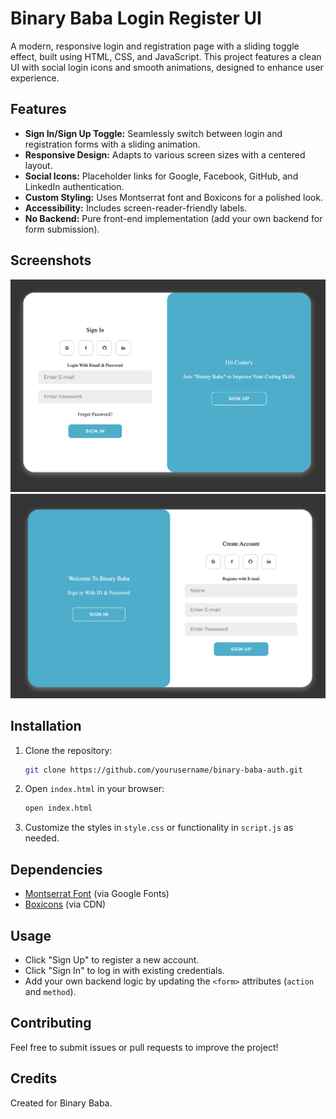 # Binary Baba Login Register UI

A modern, responsive login and registration page with a sliding toggle effect, built using HTML, CSS, and JavaScript. This project features a clean UI with social login icons and smooth animations, designed to enhance user experience.

## Features
- **Sign In/Sign Up Toggle:** Seamlessly switch between login and registration forms with a sliding animation.
- **Responsive Design:** Adapts to various screen sizes with a centered layout.
- **Social Icons:** Placeholder links for Google, Facebook, GitHub, and LinkedIn authentication.
- **Custom Styling:** Uses Montserrat font and Boxicons for a polished look.
- **Accessibility:** Includes screen-reader-friendly labels.
- **No Backend:** Pure front-end implementation (add your own backend for form submission).

## Screenshots
![Sign In](screenshots/signin.png)  
![Sign Up](screenshots/signup.png)

## Installation
1. Clone the repository:
   ```bash
   git clone https://github.com/yourusername/binary-baba-auth.git
   ```
2. Open `index.html` in your browser:
   ```bash
   open index.html
   ```
3. Customize the styles in `style.css` or functionality in `script.js` as needed.

## Dependencies
- [Montserrat Font](https://fonts.googleapis.com/css2?family=Montserrat) (via Google Fonts)
- [Boxicons](https://unpkg.com/boxicons@2.1.4/css/boxicons.min.css) (via CDN)

## Usage
- Click "Sign Up" to register a new account.
- Click "Sign In" to log in with existing credentials.
- Add your own backend logic by updating the `<form>` attributes (`action` and `method`).

## Contributing
Feel free to submit issues or pull requests to improve the project!

## Credits
Created for Binary Baba.
